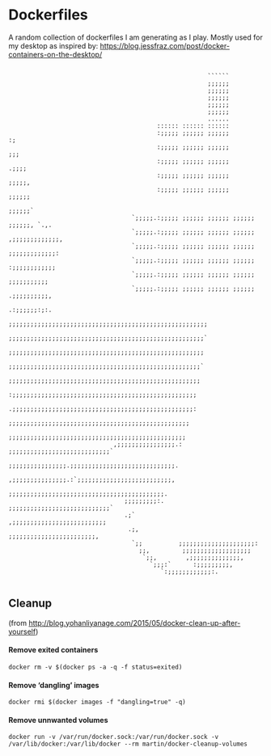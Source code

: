 # Dockerfiles

A random collection of dockerfiles I am generating as I play.  Mostly used for my desktop as inspired by:
https://blog.jessfraz.com/post/docker-containers-on-the-desktop/

```
                           
                                                       ``````
                                                       ;;;;;;
                                                       ;;;;;;
                                                       ;;;;;;
                                                       ;;;;;;
                                                       ;;;;;;
                                                       ......
                                         :::::: :::::: ::::::
                                         :;;;;; ;;;;;; ;;;;;;                  :;
                                         :;;;;; ;;;;;; ;;;;;;                  ;;;
                                         :;;;;; ;;;;;; ;;;;;;                 .;;;;
                                         :;;;;; ;;;;;; ;;;;;;                 ;;;;;,
                                         :;;;;; ;;;;;; ;;;;;;                 ;;;;;;
                                                                              ;;;;;;`
                                  `;;;;;.:;;;;; ;;;;;; ;;;;;; ;;;;;;          ;;;;;;, `.,.
                                  `;;;;;.:;;;;; ;;;;;; ;;;;;; ;;;;;;          ,;;;;;;;;;;;;;,
                                  `;;;;;.:;;;;; ;;;;;; ;;;;;; ;;;;;;           ;;;;;;;;;;;;;:
                                  `;;;;;.:;;;;; ;;;;;; ;;;;;; ;;;;;;           :;;;;;;;;;;;;
                                  `;;;;;.:;;;;; ;;;;;; ;;;;;; ;;;;;;            ;;;;;;;;;;;
                                  `;;;;;.:;;;;; ;;;;;; ;;;;;; ;;;;;;          .;;;;;;;;;;,
                                                                           .:;;;;;;:;:.
                            ;;;;;;;;;;;;;;;;;;;;;;;;;;;;;;;;;;;;;;;;;;;;;;;;;;;;;;;
                            ;;;;;;;;;;;;;;;;;;;;;;;;;;;;;;;;;;;;;;;;;;;;;;;;;;;;;;`
                            ;;;;;;;;;;;;;;;;;;;;;;;;;;;;;;;;;;;;;;;;;;;;;;;;;;;;;;
                            ;;;;;;;;;;;;;;;;;;;;;;;;;;;;;;;;;;;;;;;;;;;;;;;;;;;;;`
                            ;;;;;;;;;;;;;;;;;;;;;;;;;;;;;;;;;;;;;;;;;;;;;;;;;;;;;
                            :;;;;;;;;;;;;;;;;;;;;;;;;;;;;;;;;;;;;;;;;;;;;;;;;;;;
                            .;;;;;;;;;;;;;;;;;;;;;;;;;;;;;;;;;;;;;;;;;;;;;;;;;;:
                             ;;;;;;;;;;;;;;;;;;;;;;;;;;;;;;;;;;;;;;;;;;;;;;;;;;
                             ;;;;;;;;;;;;;;;;;;;;;;;;;;;;;;;;;;;;;;;;;;;;;;;;;
                             ,;;;;;;;;;;;;;;;;.: ;;;;;;;;;;;;;;;;;;;;;;;;;;;;`
                              ;;;;;;;;;;;;;;;;.;;;;;;;;;;;;;;;;;;;;;;;;;;;;;.
                              ,;;;;;;;;;;;;;;;.:`;;;;;;;;;;;;;;;;;;;;;;;;;;,
                               ;;;;;;;;;;;;;;;;;;;;;;;;;;;;;;;;;;;;;;;;;;;.
                                ;;;;;;;;;:.  ;;;;;;;;;;;;;;;;;;;;;;;;;;;;`
                                .;`          ,;;;;;;;;;;;;;;;;;;;;;;;;;;
                                 .;,          ;;;;;;;;;;;;;;;;;;;;;;;;,
                                  `;;          ;;;;;;;;;;;;;;;;;;;;;:
                                    ;;,         ;;;;;;;;;;;;;;;;;;;
                                     `;;,        ,;;;;;;;;;;;;;;,
                                       `;;;:`      :;;;;;;;;;,
                                          `:;;;;;;;;;;;;:.
                           
```

## Cleanup
(from http://blog.yohanliyanage.com/2015/05/docker-clean-up-after-yourself)

#### Remove exited containers
```
docker rm -v $(docker ps -a -q -f status=exited)
```

#### Remove ‘dangling’ images
```
docker rmi $(docker images -f "dangling=true" -q)
```

#### Remove unnwanted volumes
```
docker run -v /var/run/docker.sock:/var/run/docker.sock -v /var/lib/docker:/var/lib/docker --rm martin/docker-cleanup-volumes
```

